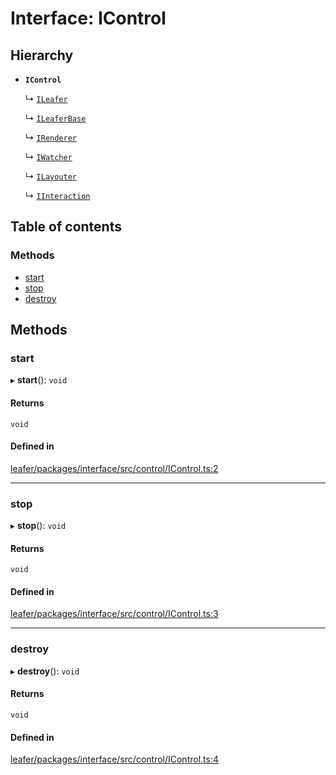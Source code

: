 # Interface: IControl

## Hierarchy

- **`IControl`**

  ↳ [`ILeafer`](ILeafer.md)

  ↳ [`ILeaferBase`](ILeaferBase.md)

  ↳ [`IRenderer`](IRenderer.md)

  ↳ [`IWatcher`](IWatcher.md)

  ↳ [`ILayouter`](ILayouter.md)

  ↳ [`IInteraction`](IInteraction.md)

## Table of contents

### Methods

- [start](IControl.md#start)
- [stop](IControl.md#stop)
- [destroy](IControl.md#destroy)

## Methods

### start

▸ **start**(): `void`

#### Returns

`void`

#### Defined in

[leafer/packages/interface/src/control/IControl.ts:2](https://github.com/leaferjs/leafer/blob/4821e21/packages/interface/src/control/IControl.ts#L2)

___

### stop

▸ **stop**(): `void`

#### Returns

`void`

#### Defined in

[leafer/packages/interface/src/control/IControl.ts:3](https://github.com/leaferjs/leafer/blob/4821e21/packages/interface/src/control/IControl.ts#L3)

___

### destroy

▸ **destroy**(): `void`

#### Returns

`void`

#### Defined in

[leafer/packages/interface/src/control/IControl.ts:4](https://github.com/leaferjs/leafer/blob/4821e21/packages/interface/src/control/IControl.ts#L4)
